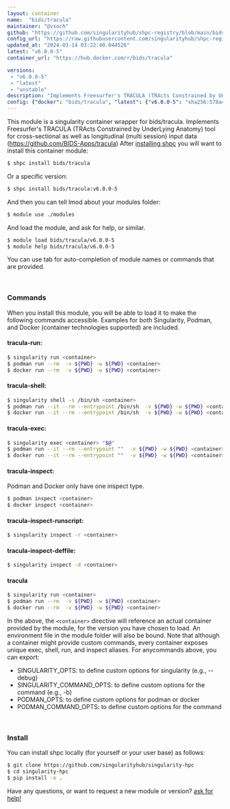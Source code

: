 ```yaml
---
layout: container
name:  "bids/tracula"
maintainer: "@vsoch"
github: "https://github.com/singularityhub/shpc-registry/blob/main/bids/tracula/container.yaml"
config_url: "https://raw.githubusercontent.com/singularityhub/shpc-registry/main/bids/tracula/container.yaml"
updated_at: "2024-03-14 03:22:40.044526"
latest: "v6.0.0-5"
container_url: "https://hub.docker.com/r/bids/tracula"

versions:
 - "v6.0.0-5"
 - "latest"
 - "unstable"
description: "Implements Freesurfer's TRACULA (TRActs Constrained by UnderLying Anatomy) tool for cross-sectional as well as longitudinal (multi session) input data (https://github.com/BIDS-Apps/tracula)"
config: {"docker": "bids/tracula", "latest": {"v6.0.0-5": "sha256:578a493569bdc8c170a9f83d4e2ae4fde565bee723221e7fc4f6b145dc96624d"}, "tags": {"v6.0.0-5": "sha256:578a493569bdc8c170a9f83d4e2ae4fde565bee723221e7fc4f6b145dc96624d", "latest": "sha256:578a493569bdc8c170a9f83d4e2ae4fde565bee723221e7fc4f6b145dc96624d", "unstable": "sha256:578a493569bdc8c170a9f83d4e2ae4fde565bee723221e7fc4f6b145dc96624d"}, "filter": ["v*"], "maintainer": "@vsoch", "description": "Implements Freesurfer's TRACULA (TRActs Constrained by UnderLying Anatomy) tool for cross-sectional as well as longitudinal (multi session) input data (https://github.com/BIDS-Apps/tracula)", "url": "https://hub.docker.com/r/bids/tracula"}
---
```


This module is a singularity container wrapper for bids/tracula.
Implements Freesurfer's TRACULA (TRActs Constrained by UnderLying Anatomy) tool for cross-sectional as well as longitudinal (multi session) input data (https://github.com/BIDS-Apps/tracula)
After [installing shpc](#install) you will want to install this container module:


```bash
$ shpc install bids/tracula
```

Or a specific version:

```bash
$ shpc install bids/tracula:v6.0.0-5
```

And then you can tell lmod about your modules folder:

```bash
$ module use ./modules
```

And load the module, and ask for help, or similar.

```bash
$ module load bids/tracula/v6.0.0-5
$ module help bids/tracula/v6.0.0-5
```

You can use tab for auto-completion of module names or commands that are provided.

<br>

### Commands

When you install this module, you will be able to load it to make the following commands accessible.
Examples for both Singularity, Podman, and Docker (container technologies supported) are included.

#### tracula-run:

```bash
$ singularity run <container>
$ podman run --rm  -v ${PWD} -w ${PWD} <container>
$ docker run --rm  -v ${PWD} -w ${PWD} <container>
```

#### tracula-shell:

```bash
$ singularity shell -s /bin/sh <container>
$ podman run --it --rm --entrypoint /bin/sh  -v ${PWD} -w ${PWD} <container>
$ docker run --it --rm --entrypoint /bin/sh  -v ${PWD} -w ${PWD} <container>
```

#### tracula-exec:

```bash
$ singularity exec <container> "$@"
$ podman run --it --rm --entrypoint ""  -v ${PWD} -w ${PWD} <container> "$@"
$ docker run --it --rm --entrypoint ""  -v ${PWD} -w ${PWD} <container> "$@"
```

#### tracula-inspect:

Podman and Docker only have one inspect type.

```bash
$ podman inspect <container>
$ docker inspect <container>
```

#### tracula-inspect-runscript:

```bash
$ singularity inspect -r <container>
```

#### tracula-inspect-deffile:

```bash
$ singularity inspect -d <container>
```



#### tracula

```bash
$ singularity run <container>
$ podman run --rm  -v ${PWD} -w ${PWD} <container>
$ docker run --rm  -v ${PWD} -w ${PWD} <container>
```


In the above, the `<container>` directive will reference an actual container provided
by the module, for the version you have chosen to load. An environment file in the
module folder will also be bound. Note that although a container
might provide custom commands, every container exposes unique exec, shell, run, and
inspect aliases. For anycommands above, you can export:

 - SINGULARITY_OPTS: to define custom options for singularity (e.g., --debug)
 - SINGULARITY_COMMAND_OPTS: to define custom options for the command (e.g., -b)
 - PODMAN_OPTS: to define custom options for podman or docker
 - PODMAN_COMMAND_OPTS: to define custom options for the command

<br>

### Install

You can install shpc locally (for yourself or your user base) as follows:

```bash
$ git clone https://github.com/singularityhub/singularity-hpc
$ cd singularity-hpc
$ pip install -e .
```

Have any questions, or want to request a new module or version? [ask for help!](https://github.com/singularityhub/singularity-hpc/issues)